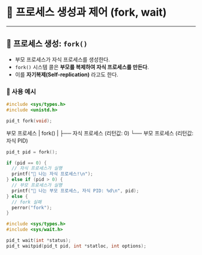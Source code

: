 # 🧬 프로세스 생성과 제어 (fork, wait)

---

## 🐣 프로세스 생성: `fork()`

- 부모 프로세스가 자식 프로세스를 생성한다.
- `fork()` 시스템 콜은 **부모를 복제하여 자식 프로세스를 만든다**.
- 이를 **자기복제(Self-replication)** 라고도 한다.

### 📌 사용 예시

```c
#include <sys/types.h>
#include <unistd.h>

pid_t fork(void);
```

부모 프로세스
     |
   fork()
     |
     ├── 자식 프로세스 (리턴값: 0)
     └── 부모 프로세스 (리턴값: 자식 PID)
``` c
pid_t pid = fork();

if (pid == 0) {
  // 자식 프로세스가 실행
  printf("🍼 나는 자식 프로세스!\n");
} else if (pid > 0) {
  // 부모 프로세스가 실행
  printf("👨 나는 부모 프로세스, 자식 PID: %d\n", pid);
} else {
  // fork 실패
  perror("fork");
}
```

``` c
#include <sys/types.h>
#include <sys/wait.h>

pid_t wait(int *status);
pid_t waitpid(pid_t pid, int *statloc, int options);

```
